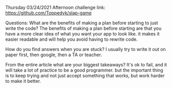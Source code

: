 Thursday 03/24/2021 
Afternoon challenge link: https://github.com/Toppedyk/slap-game

Questions: 
What are the benefits of making a plan before starting to just write the code?
The benefits of making a plan before starting are that you have a more clear idea of what you want your app to look like. it makes it easier readable and will help you avoid having to rewrite code. 

How do you find answers when you are stuck?
I usually try to write it out on paper first, then google, then a TA or teacher. 

From the entire article what are your biggest takeaways?
It's ok to fail, and it will take a lot of practice to be a good programmer. but the important thing is to keep trying and not just accept something that works, but work harder to make it better. 
